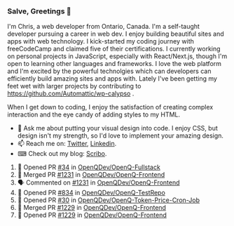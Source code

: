 ### Salve, Greetings 👋

I'm Chris, a web developer from Ontario, Canada. I'm a self-taught developer pursuing a career in web dev. I enjoy building beautiful sites and apps with web technology.
I kick-started my coding journey with freeCodeCamp and claimed five of their certifications.  I currently working on personal projects in JavaScript, especially with React/Next.js, though I'm open to learning other languages and frameworks. I love the web platform and I'm excited by the powerful technolgies which can developers can efficiently build amazing sites and apps with. Lately I've been getting my feet wet with larger projects by contributing to https://github.com/Automattic/wp-calypso .

When I get down to coding, I enjoy the satisfaction of creating complex interaction and the eye candy of adding styles to my HTML. 

- 💬 Ask me about putting your visual design into code. I enjoy CSS, but design isn't my strength, so I'd love to implement your amazing design.
- 📫 Reach me on: [Twitter](https://twitter.com/Christo28120856), [Linkedin](https://www.linkedin.com/in/christopher-stevers-07b9a5204/).
- ⌨ Check out my blog: [Scribo](https://christopherstevers.cf).
<!--
**Christopher-Stevers/Christopher-Stevers** is a ✨ _special_ ✨ repository because its `README.md` (this file) appears on your GitHub profile.

Here are some ideas to get you started:

- 🔭 I’m currently working on ...
- 🌱 I’m currently learning ...
- 👯 I’m looking to collaborate on ...
- 🤔 I’m looking for help with ...
- 😄 Pronouns: ...
- ⚡ Fun fact: ...
-->

<!--START_SECTION:activity-->
1. 💪 Opened PR [#34](https://github.com/OpenQDev/OpenQ-Fullstack/pull/34) in [OpenQDev/OpenQ-Fullstack](https://github.com/OpenQDev/OpenQ-Fullstack)
2. 🎉 Merged PR [#1231](https://github.com/OpenQDev/OpenQ-Frontend/pull/1231) in [OpenQDev/OpenQ-Frontend](https://github.com/OpenQDev/OpenQ-Frontend)
3. 🗣 Commented on [#1231](https://github.com/OpenQDev/OpenQ-Frontend/issues/1231) in [OpenQDev/OpenQ-Frontend](https://github.com/OpenQDev/OpenQ-Frontend)
4. 💪 Opened PR [#834](https://github.com/OpenQDev/OpenQ-TestRepo/pull/834) in [OpenQDev/OpenQ-TestRepo](https://github.com/OpenQDev/OpenQ-TestRepo)
5. 💪 Opened PR [#30](https://github.com/OpenQDev/OpenQ-Token-Price-Cron-Job/pull/30) in [OpenQDev/OpenQ-Token-Price-Cron-Job](https://github.com/OpenQDev/OpenQ-Token-Price-Cron-Job)
6. 🎉 Merged PR [#1229](https://github.com/OpenQDev/OpenQ-Frontend/pull/1229) in [OpenQDev/OpenQ-Frontend](https://github.com/OpenQDev/OpenQ-Frontend)
7. 💪 Opened PR [#1229](https://github.com/OpenQDev/OpenQ-Frontend/pull/1229) in [OpenQDev/OpenQ-Frontend](https://github.com/OpenQDev/OpenQ-Frontend)
<!--END_SECTION:activity-->
